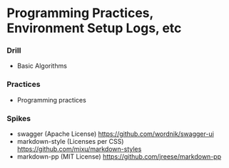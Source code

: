 Programming Practices, Environment Setup Logs, etc
==================================================

### Drill

 - Basic Algorithms
 
 
### Practices

 - Programming practices

 
### Spikes

 - swagger (Apache License) https://github.com/wordnik/swagger-ui
 - markdown-style (Licenses per CSS) https://github.com/mixu/markdown-styles
 - markdown-pp (MIT License) https://github.com/jreese/markdown-pp
